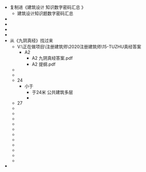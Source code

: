 - 复制进《建筑设计 知识数字密码汇总 》
	- ​建筑设计知识题数字密码汇总​
-
-
-
-
- 从《九阴真经》找过来
	- V:\正在做项目\注册建筑师\2020注册建筑师\15-TUZHU真经答案
		- A2
			- A2 九阴真经答案.pdf
			- A2 提纲.pdf
	-
	-
	- 24
		- 小于
			- 于24米 公共建筑多层
			-
	- 27
	-
	-
	-
	-
	-
	-
	-
	-
	-
	-
	-
-